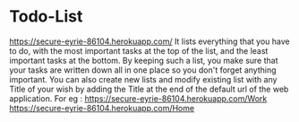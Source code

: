 # Todo-List
https://secure-eyrie-86104.herokuapp.com/
It lists everything that you have to do, with the most important tasks at the top of the list, and the least important tasks at the bottom. By keeping such a list, you make sure that your tasks are written down all in one place so you don't forget anything important.
You can also create new lists and modify existing list with any Title of your wish by adding the Title at the end of the default url of the web application.
For eg : https://secure-eyrie-86104.herokuapp.com/Work
https://secure-eyrie-86104.herokuapp.com/Home
        
